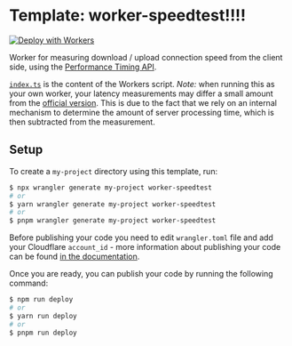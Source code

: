# Template: worker-speedtest!!!!

[![Deploy with Workers](https://deploy.workers.cloudflare.com/button)](https://deploy.workers.cloudflare.com/?url=https://github.com/cloudflare/workers-sdk/tree/main/templates/worker-speedtest)

Worker for measuring download / upload connection speed from the client side, using the [Performance Timing API](https://w3c.github.io/perf-timing-primer/).

[`index.ts`](https://github.com/cloudflare/workers-sdk/tree/main/templates/worker-speedtest/src/index.ts) is the content of the Workers script.
_Note:_ when running this as your own worker, your latency measurements may differ a small amount from the [official version](https://speed.cloudflare.com). This is due to the fact that we rely on an internal mechanism to determine the amount of server processing time, which is then subtracted from the measurement.

## Setup

To create a `my-project` directory using this template, run:

```sh
$ npx wrangler generate my-project worker-speedtest
# or
$ yarn wrangler generate my-project worker-speedtest
# or
$ pnpm wrangler generate my-project worker-speedtest
```

Before publishing your code you need to edit `wrangler.toml` file and add your Cloudflare `account_id` - more information about publishing your code can be found [in the documentation](https://developers.cloudflare.com/workers/learning/getting-started).

Once you are ready, you can publish your code by running the following command:

```sh
$ npm run deploy
# or
$ yarn run deploy
# or
$ pnpm run deploy
```
